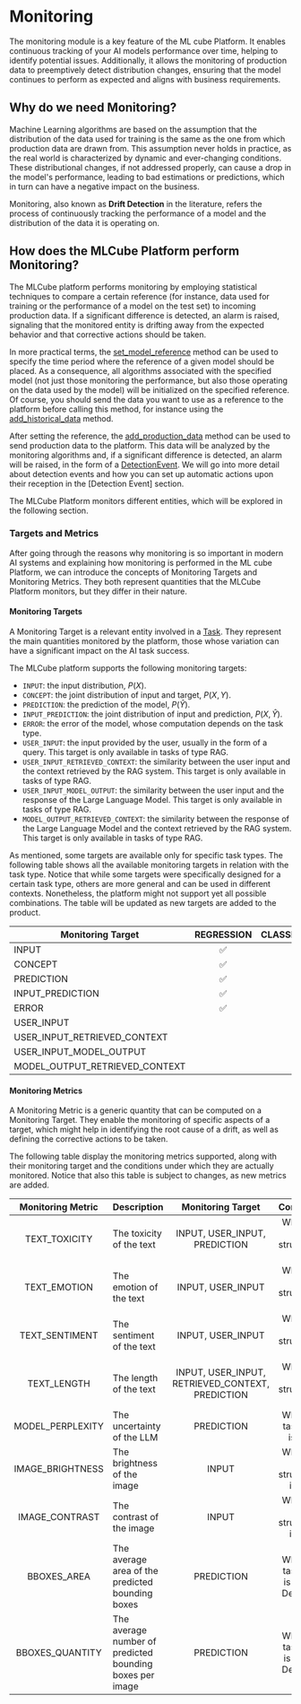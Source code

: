 # Monitoring

The monitoring module is a key feature of the ML cube Platform. 
It enables continuous tracking of your AI models performance over time, helping to identify potential issues. 
Additionally, it allows the monitoring of production data to preemptively detect distribution changes, ensuring
that the model continues to perform as expected and aligns with business requirements.

## Why do we need Monitoring?

Machine Learning algorithms are based on the assumption that the distribution of the data used for training is the same as the one from which
production data are drawn from. This assumption never holds in practice, as the real world is characterized by dynamic and ever-changing conditions.
These distributional changes, if not addressed properly, can cause a drop in the model's performance, leading to bad estimations or predictions, which
in turn can have a negative impact on the business.

Monitoring, also known as __Drift Detection__ in the literature, refers the process of continuously tracking the performance of a model 
and the distribution of the data it is operating on. 

## How does the MLCube Platform perform Monitoring?

The MLCube platform performs monitoring by employing statistical techniques to compare a certain reference (for instance, data used for training or the performance of a model
on the test set) to incoming production data. If a significant difference is detected, an alarm is raised, signaling that the monitored entity
is drifting away from the expected behavior and that corrective actions should be taken.

In more practical terms, the [set_model_reference] method can be used to specify the time period where the reference of a given model should be placed. As a consequence,
all algorithms associated with the specified model (not just those monitoring the performance, but also those operating on the data used by the model) will
be initialized on the specified reference. Of course, you should send the data you want to use as a reference to the platform before calling this method, for instance using the 
[add_historical_data] method.

After setting the reference, the [add_production_data] method can be used to send production data to the platform. This data will be analyzed by the monitoring algorithms
and, if a significant difference is detected, an alarm will be raised, in the form of a [DetectionEvent]. We will go into more detail about detection events and
how you can set up automatic actions upon their reception in the [Detection Event] section.

The MLCube Platform monitors different entities, which will be explored in the following section.

### Targets and Metrics

After going through the reasons why monitoring is so important in modern AI systems and explaining how monitoring is performed in the ML cube Platform, 
we can introduce the concepts of Monitoring Targets and Monitoring Metrics. They both represent quantities that the MLCube Platform monitors, but they differ in their nature.

#### Monitoring Targets

A Monitoring Target is a relevant entity involved in a [Task]. They represent the main quantities monitored by the platform, those whose
variation can have a significant impact on the AI task success. 

The MLCube platform supports the following monitoring targets:

- `INPUT`: the input distribution, $P(X)$.
- `CONCEPT`: the joint distribution of input and target, $P(X, Y)$.
- `PREDICTION`: the prediction of the model, $P(\hat{Y})$.
- `INPUT_PREDICTION`: the joint distribution of input and prediction, $P(X, \hat{Y})$.
- `ERROR`: the error of the model, whose computation depends on the task type.
- `USER_INPUT`: the input provided by the user, usually in the form of a query. This target is only available in tasks of type RAG.
- `USER_INPUT_RETRIEVED_CONTEXT`: the similarity between the user input and the context retrieved by the RAG system. This target is only available in tasks of type RAG.
- `USER_INPUT_MODEL_OUTPUT`: the similarity between the user input and the response of the Large Language Model. This target is only available in tasks of type RAG.
- `MODEL_OUTPUT_RETRIEVED_CONTEXT`: the similarity between the response of the Large Language Model and the context retrieved by the RAG system. This target is only available in tasks of type RAG.

As mentioned, some targets are available only for specific task types. The following table shows all the available monitoring targets in relation with the task type. 
Notice that while some targets were specifically designed for a certain task type, others are more general and can be used in different contexts. 
Nonetheless, the platform might not support yet all possible combinations. The table will be updated as new targets are added to the product.

| **Monitoring Target**          |   **REGRESSION**   | **CLASSIFICATION_BINARY** | **CLASSIFICATION_MULTICLASS** | **CLASSIFICATION_MULTILABEL** | **OBJECT_DETECTION** |      **RAG**       |
|--------------------------------|:------------------:|:-------------------------:|:-----------------------------:|:-----------------------------:|:--------------------:|:------------------:|
| INPUT                          | :white_check_mark: |    :white_check_mark:     |      :white_check_mark:       |      :white_check_mark:       |  :white_check_mark:  |                    |
| CONCEPT                        | :white_check_mark: |    :white_check_mark:     |      :white_check_mark:       |      :white_check_mark:       |                      |                    |
| PREDICTION                     | :white_check_mark: |    :white_check_mark:     |      :white_check_mark:       |                               |                      |                    |
| INPUT_PREDICTION               | :white_check_mark: |    :white_check_mark:     |      :white_check_mark:       |                               |                      |                    |
| ERROR                          | :white_check_mark: |    :white_check_mark:     |      :white_check_mark:       |      :white_check_mark:       |                      |                    |
| USER_INPUT                     |                    |                           |                               |                               |                      | :white_check_mark: |
| USER_INPUT_RETRIEVED_CONTEXT   |                    |                           |                               |                               |                      | :white_check_mark: |
| USER_INPUT_MODEL_OUTPUT        |                    |                           |                               |                               |                      | :white_check_mark: |
| MODEL_OUTPUT_RETRIEVED_CONTEXT |                    |                           |                               |                               |                      | :white_check_mark: |

#### Monitoring Metrics

A Monitoring Metric is a generic quantity that can be computed on a Monitoring Target. They enable the monitoring of specific
aspects of a target, which might help in identifying the root cause of a drift, as well as defining the corrective actions to be taken.

The following table display the monitoring metrics supported, along with their monitoring target and the conditions
under which they are actually monitored. Notice that also this table is subject to changes, as new metrics are added.

| **Monitoring Metric** | Description                                              |              **Monitoring Target**               |             **Conditions**             |
|:---------------------:|----------------------------------------------------------|:------------------------------------------------:|:--------------------------------------:|
|     TEXT_TOXICITY     | The toxicity of the text                                 |          INPUT, USER_INPUT, PREDICTION           |    When the data structure is text     |
|     TEXT_EMOTION      | The emotion of the text                                  |                INPUT, USER_INPUT                 |    When the data structure is text     |
|    TEXT_SENTIMENT     | The sentiment of the text                                |                INPUT, USER_INPUT                 |    When the data structure is text     |
|      TEXT_LENGTH      | The length of the text                                   | INPUT, USER_INPUT, RETRIEVED_CONTEXT, PREDICTION |    When the data structure is text     |
|   MODEL_PERPLEXITY    | The uncertainty of the LLM                               |                    PREDICTION                    |       When the task type is RAG        |
|   IMAGE_BRIGHTNESS    | The brightness of the image                              |                      INPUT                       |    When the data structure is image    |
|    IMAGE_CONTRAST     | The contrast of the image                                |                      INPUT                       |    When the data structure is image    |
|      BBOXES_AREA      | The average area of the predicted bounding boxes         |                    PREDICTION                    | When the task type is Object Detection |
|    BBOXES_QUANTITY    | The average number of predicted bounding boxes per image |                    PREDICTION                    | When the task type is Object Detection |


[Task]: task.md
[set_model_reference]: ../../api/python/client#set_model_reference
[add_production_data]: ../../api/python/client#add_production_data
[add_historical_data]: ../../api/python/client#add_historical_data
[DetectionEvent]: ../../api/python/models#detectionevent
